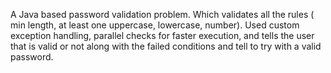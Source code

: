 A Java based password validation problem. Which validates all the rules ( min length, at least one uppercase, lowercase, number). Used custom exception handling, parallel checks for faster execution, and tells the user that is valid or not along with the failed conditions and tell to try with a valid password.
